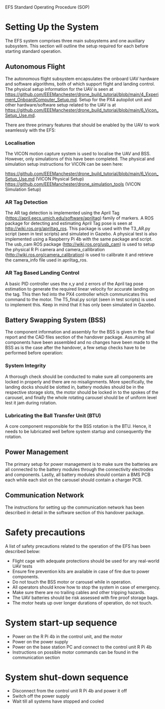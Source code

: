 EFS Standard Operating Procedure (SOP)

# Setting Up the System
The EFS system comprises three main subsystems and one auxiliary subsystem. This section will outline the setup required for each before starting standard operation.

## Autonomous Flight
The autonomous flight subsystem encapsulates the onboard UAV hardware and software algorithms, both of which support flight and landing control. The physical setup information for the UAV is seen at https://github.com/EEEManchester/drone_build_tutorial/blob/main/4_Experiment_OnboardComputer_Setup.md. Setup for the PX4 autopilot unit and other hardware/software setup related to the UAV is at https://github.com/EEEManchester/drone_build_tutorial/blob/main/6_Vicon_Setup_Use.md.

There are three primary features that should be enabled by the UAV to work seamlessly with the EFS:

### Localisation
The VICON motion capture system is used to localise the UAV and BSS. However, only simulations of this have been completed. The physical and simulation setup instructions for VICON can be seen here: 

https://github.com/EEEManchester/drone_build_tutorial/blob/main/6_Vicon_Setup_Use.md (VICON Physical Setup)
https://github.com/EEEManchester/drone_simulation_tools (VICON Simulation Setup)

### AR Tag Detection
The AR tag detection is implemented using the April Tag (https://april.eecs.umich.edu/software/apriltag) family of markers. A ROS package for detecting and estimating April Tag pose is seen at http://wiki.ros.org/apriltag_ros. This package is used with the T3_AR.py script (seen in test scripts) and simulated in Gazebo. A physical test is also implemented using a Raspberry Pi 4b with the same package and script. The usb_cam ROS package (http://wiki.ros.org/usb_cam) is used to setup the physical R Pi camera and camera_callibration (http://wiki.ros.org/camera_calibration) is used to calibrate it and retrieve the camera_info file used in apriltag_ros.

### AR Tag Based Landing Control
A basic PID controller uses the x,y and z errors of the April tag pose estimation to generate the required linear velocity for accurate landing on the tag. This then fed into the PX4 controller which communicates this command to the motor. The T5_final.py script (seen in test scripts) is used to implement this. Keep in mind that it has only been simulated in Gazebo.

## Battery Swapping System (BSS)
The component information and assembly for the BSS is given in the final report and the CAD files section of the handover package. Assuming all components have been assembled and no changes have been made to the BSS as is the case after the handover, a few setup checks have to be performed before operation:

### System Integrity
A thorough check should be conducted to make sure all components are locked in properly and there are no misalignments. More specifically, the landing docks should be slotted in, battery modules should be in the respective storage slots, the motor should be locked in to the spokes of the carousel, and finally the whole rotating carousel should be of uniform level lest it jam during rotation.

### Lubricating the Ball Transfer Unit (BTU)
A core component responsible for the BSS rotation is the BTU. Hence, it needs to be lubricated well before system startup and consequently the rotation.

## Power Management
The primary setup for power management is to make sure the batteries are all connected to the battery modules through the connectivity electrodes and components. Lastly, all battery modules should contain a BMS PCB each while each slot on the carousel should contain a charger PCB.

## Communication Network
The instructions for setting up the communication network has been described in detail in the software section of this handover package.

# Safety precautions
A list of safety precautions related to the operation of the EFS has been described below:

* Flight cage with adequate protections should be used for any real-world UAV tests
*	Ensure fire prevention kits are available in case of fire due to power components.
* Do not touch the BSS motor or carousel while in operation.
* All operators should know how to stop the system in case of emergency.
* Make sure there are no trailing cables and other tripping hazards.
* The UAV batteries should be risk assessed with fire proof storage bags.
* The motor heats up over longer durations of operation, do not touch.

# System start-up sequence
* Power on the R Pi 4b in the control unit, and the motor
* Power on the power supply
* Power on the base station PC and connect to the control unit R Pi 4b
* Instructions on possible motor commands can be found in the communication section

# System shut-down sequence
* Disconnect from the control unit R Pi 4b and power it off
* Switch off the power supply
* Wait till all systems have stopped and cooled
